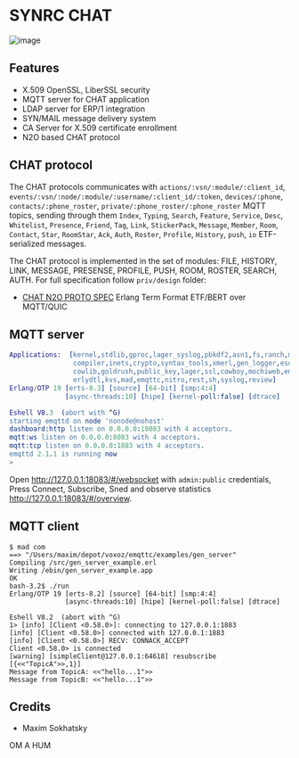 SYNRC CHAT
==========

![image](https://github.com/erpuno/chat/assets/144776/b7e0b60b-4b61-4ff6-a8c9-e27f2e4c4e7c)

Features
--------

* X.509 OpenSSL, LiberSSL security
* MQTT server for CHAT application
* LDAP server for ERP/1 integration
* SYN/MAIL message delivery system
* CA Server for X.509 certificate enrollment
* N2O based CHAT protocol

CHAT protocol
-------------

The CHAT protocols communicates with `actions/:vsn/:module/:client_id`, `events/:vsn/:node/:module/:username/:client_id/:token`,
`devices/:phone`, `contacts/:phone_roster`, `private/:phone_roster/:phone_roster` MQTT topics, sending through them
`Index`, `Typing`, `Search`, `Feature`, `Service`, `Desc`, `Whitelist`, `Presence`,  `Friend`, `Tag`,  `Link`, `StickerPack`,
`Message`, `Member`, `Room`, `Contact`, `Star`, `RoomStar`, `Ack`, `Auth`, `Roster`, `Profile`, `History`, `push`, `io` ETF-serialized messages.

The CHAT protocol is implemented in the set of modules: FILE, HISTORY, LINK, MESSAGE, PRESENSE, PROFILE, PUSH, ROOM, ROSTER, SEARCH, AUTH. For full specification follow `priv/design` folder:

* [CHAT N2O PROTO SPEC](priv/design/protocol/) Erlang Term Format ETF/BERT over MQTT/QUIC

MQTT server
-----------

```erlang
Applications:  [kernel,stdlib,gproc,lager_syslog,pbkdf2,asn1,fs,ranch,mnesia,
                compiler,inets,crypto,syntax_tools,xmerl,gen_logger,esockd,
                cowlib,goldrush,public_key,lager,ssl,cowboy,mochiweb,emqttd,
                erlydtl,kvs,mad,emqttc,nitro,rest,sh,syslog,review]
Erlang/OTP 19 [erts-8.3] [source] [64-bit] [smp:4:4]
              [async-threads:10] [hipe] [kernel-poll:false] [dtrace]

Eshell V8.3  (abort with ^G)
starting emqttd on node 'nonode@nohost'
dashboard:http listen on 0.0.0.0:18083 with 4 acceptors.
mqtt:ws listen on 0.0.0.0:8083 with 4 acceptors.
mqtt:tcp listen on 0.0.0.0:1883 with 4 acceptors.
emqttd 2.1.1 is running now
>
```

Open http://127.0.0.1:18083/#/websocket with `admin:public` credentials,
Press Connect, Subscribe, Sned and observe statistics http://127.0.0.1:18083/#/overview.

MQTT client
-----------

```
$ mad com
==> "/Users/maxim/depot/voxoz/emqttc/examples/gen_server"
Compiling /src/gen_server_example.erl
Writing /ebin/gen_server_example.app
OK
bash-3.2$ ./run
Erlang/OTP 19 [erts-8.2] [source] [64-bit] [smp:4:4]
              [async-threads:10] [hipe] [kernel-poll:false] [dtrace]

Eshell V8.2  (abort with ^G)
1> [info] [Client <0.58.0>]: connecting to 127.0.0.1:1883
[info] [Client <0.58.0>] connected with 127.0.0.1:1883
[info] [Client <0.58.0>] RECV: CONNACK_ACCEPT
Client <0.58.0> is connected
[warning] [simpleClient@127.0.0.1:64618] resubscribe [{<<"TopicA">>,1}]
Message from TopicA: <<"hello...1">>
Message from TopicB: <<"hello...1">>
```

Credits
-------

* Maxim Sokhatsky

OM A HUM
